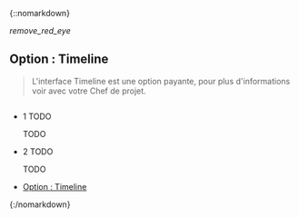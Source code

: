 ﻿{::nomarkdown}
<article id="timeline" class="article">
<div class="row">
<div class="section col s12 m12 l10 bodybox">
		<a class="btn-floating btn-large waves-effect waves-light printButton" onclick="setArticleView()"><i class="material-icons">remove_red_eye</i></a>
		<h1>Option : Timeline</h1>
		<div id="supervision-timeline-cat1" class="section scrollspy">
			<div class="row valign-wrapper">
				<div class="col s12 m12 l12">
					<blockquote class="gold">L'interface Timeline est une option payante, pour plus d'informations voir avec votre Chef de projet.</blockquote>
					<div class="material-placeholder"><img src="/images/fr/supervision_timeline.png" alt="" class="greyBorder responsive-img materialboxed initialized" data-caption="Interface Timeline de la supervision"></div>
				</div>
			</div>
			<ul class="collection">
				<li class="collection-item avatar"><span class="number-icon circle cyan lighten-5">1</span> <span class="title">TODO</span>
					<p>TODO</p></li>
				<li class="collection-item avatar"><span class="number-icon circle cyan lighten-5">2</span> <span class="title">TODO</span>
					<p>TODO</p></li>
			</ul>
		</div>
	</div>
	<div class="col hide-on-small-only m3 l2 articleNav">
		<ul class="section table-of-contents">
			<li><a href="#supervision-timeline-cat1">Option : Timeline</a></li>
		</ul>
	</div>
</div>
</article>{:/nomarkdown}